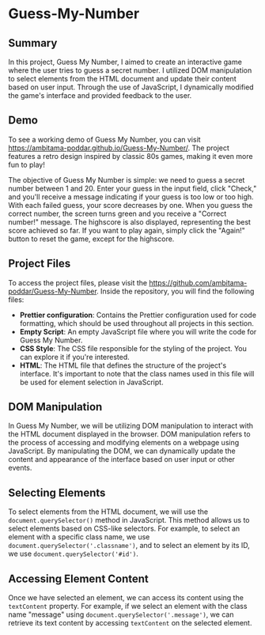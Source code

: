 # Guess-My-Number

## Summary
In this project, Guess My Number, I aimed to create an interactive game where the user tries to guess a secret number. I utilized DOM manipulation to select elements from the HTML document and update their content based on user input. Through the use of JavaScript, I dynamically modified the game's interface and provided feedback to the user.  

## Demo
To see a working demo of Guess My Number, you can visit https://ambitama-poddar.github.io/Guess-My-Number/. The project features a retro design inspired by classic 80s games, making it even more fun to play!

The objective of Guess My Number is simple: we need to guess a secret number between 1 and 20. Enter your guess in the input field, click "Check," and you'll receive a message indicating if your guess is too low or too high. With each failed guess, your score decreases by one. When you guess the correct number, the screen turns green and you receive a "Correct number!" message. The highscore is also displayed, representing the best score achieved so far. If you want to play again, simply click the "Again!" button to reset the game, except for the highscore.

## Project Files
To access the project files, please visit the https://github.com/ambitama-poddar/Guess-My-Number. Inside the repository, you will find the following files:

- **Prettier configuration**: Contains the Prettier configuration used for code formatting, which should be used throughout all projects in this section.
- **Empty Script**: An empty JavaScript file where you will write the code for Guess My Number.
- **CSS Style**: The CSS file responsible for the styling of the project. You can explore it if you're interested.
- **HTML**: The HTML file that defines the structure of the project's interface. It's important to note that the class names used in this file will be used for element selection in JavaScript.

## DOM Manipulation
In Guess My Number, we will be utilizing DOM manipulation to interact with the HTML document displayed in the browser. DOM manipulation refers to the process of accessing and modifying elements on a webpage using JavaScript. By manipulating the DOM, we can dynamically update the content and appearance of the interface based on user input or other events.

## Selecting Elements
To select elements from the HTML document, we will use the `document.querySelector()` method in JavaScript. This method allows us to select elements based on CSS-like selectors. For example, to select an element with a specific class name, we use `document.querySelector('.classname')`, and to select an element by its ID, we use `document.querySelector('#id')`.

## Accessing Element Content
Once we have selected an element, we can access its content using the `textContent` property. For example, if we select an element with the class name "message" using `document.querySelector('.message')`, we can retrieve its text content by accessing `textContent` on the selected element.

